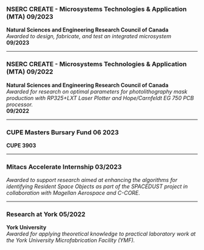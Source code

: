 ### NSERC CREATE - Microsystems Technologies & Application (MTA) 09/2023
**Natural Sciences and Engineering Research Council of Canada**  
*Awarded to design, fabricate, and test an integrated microsystem*  
**09/2023**

---

### NSERC CREATE - Microsystems Technologies & Application (MTA) 09/2022
**Natural Sciences and Engineering Research Council of Canada**  
*Awarded for research on optimal parameters for photolithography mask production with RP325+LXT Laser Plotter and Hope/Carnfeldt EG 750 PCB processor.*  
**09/2022**

---

### CUPE Masters Bursary Fund 06 2023
**CUPE 3903**

---

### Mitacs Accelerate Internship  03/2023
*Awarded to support research aimed at enhancing the algorithms for identifying Resident Space Objects as part of the SPACEDUST project in collaboration with Magellan Aerospace and C-CORE.* 

---

### Research at York  05/2022
**York University**  
*Awarded for applying theoretical knowledge to practical laboratory work at the York University Microfabrication Facility (YMF).*  

